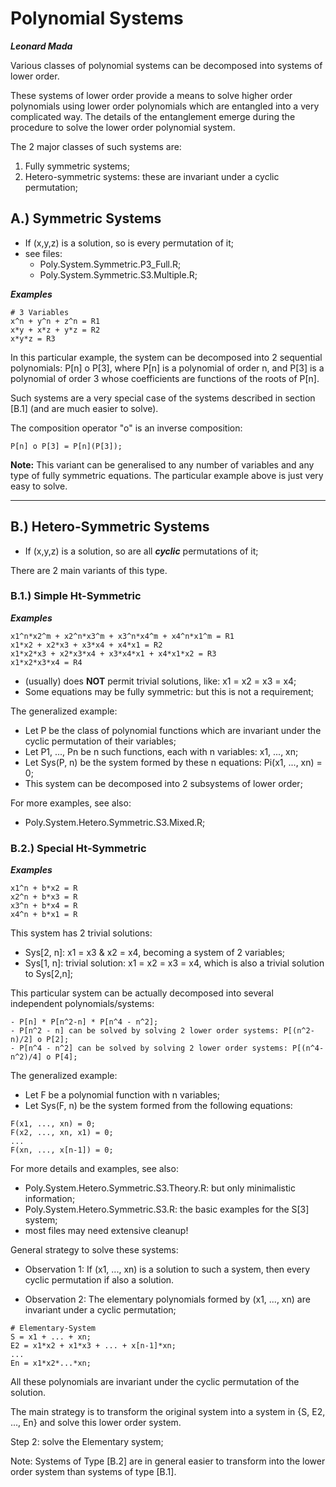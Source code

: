 

# Polynomial Systems

***Leonard Mada***

Various classes of polynomial systems can be decomposed into systems of lower order.

These systems of lower order provide a means to solve higher order polynomials using lower order polynomials which are entangled into a very complicated way. The details of the entanglement emerge during the procedure to solve the lower order polynomial system.

The 2 major classes of such systems are:
1. Fully symmetric systems;
2. Hetero-symmetric systems: these are invariant under a cyclic permutation;


## A.) Symmetric Systems

* If (x,y,z) is a solution, so is every permutation of it;
* see files:
  * Poly.System.Symmetric.P3_Full.R;
  * Poly.System.Symmetric.S3.Multiple.R;

***Examples***
~~~
# 3 Variables
x^n + y^n + z^n = R1
x*y + x*z + y*z = R2
x*y*z = R3
~~~

In this particular example, the system can be decomposed into 2 sequential polynomials: P\[n] o P\[3], where P\[n] is a polynomial of order n, and P\[3] is a polynomial of order 3 whose coefficients are functions of the roots of P\[n].

Such systems are a very special case of the systems described in section \[B.1] (and are much easier to solve).

The composition operator "o" is an inverse composition:
```
P[n] o P[3] = P[n](P[3]);
```

**Note:** This variant can be generalised to any number of variables and any type of fully symmetric equations. The particular example above is just very easy to solve.

---

## B.) Hetero-Symmetric Systems

* If (x,y,z) is a solution, so are all ***cyclic*** permutations of it;

There are 2 main variants of this type.

### B.1.) Simple Ht-Symmetric

***Examples***
~~~
x1^n*x2^m + x2^n*x3^m + x3^n*x4^m + x4^n*x1^m = R1
x1*x2 + x2*x3 + x3*x4 + x4*x1 = R2
x1*x2*x3 + x2*x3*x4 + x3*x4*x1 + x4*x1*x2 = R3
x1*x2*x3*x4 = R4
~~~

- (usually) does **NOT** permit trivial solutions, like: x1 = x2 = x3 = x4;
- Some equations may be fully symmetric: but this is not a requirement;

The generalized example:
- Let P be the class of polynomial functions which are invariant under the cyclic permutation of their variables;
- Let P1, ..., Pn be n such functions, each with n variables: x1, ..., xn;
- Let Sys(P, n) be the system formed by these n equations: Pi(x1, ..., xn) = 0;
- This system can be decomposed into 2 subsystems of lower order;

For more examples, see also:
- Poly.System.Hetero.Symmetric.S3.Mixed.R;


### B.2.) Special Ht-Symmetric

***Examples***
~~~
x1^n + b*x2 = R
x2^n + b*x3 = R
x3^n + b*x4 = R
x4^n + b*x1 = R
~~~

This system has 2 trivial solutions:
- Sys\[2, n]: x1 = x3 & x2 = x4, becoming a system of 2 variables;
- Sys\[1, n]: trivial solution: x1 = x2 = x3 = x4, which is also a trivial solution to Sys\[2,n];

This particular system can be actually decomposed into several independent polynomials/systems:
```
- P[n] * P[n^2-n] * P[n^4 - n^2];
- P[n^2 - n] can be solved by solving 2 lower order systems: P[(n^2-n)/2] o P[2];
- P[n^4 - n^2] can be solved by solving 2 lower order systems: P[(n^4-n^2)/4] o P[4];
```

The generalized example:
- Let F be a polynomial function with n variables;
- Let Sys(F, n) be the system formed from the following equations:
```
F(x1, ..., xn) = 0;
F(x2, ..., xn, x1) = 0;
...
F(xn, ..., x[n-1]) = 0;
```

For more details and examples, see also:
- Poly.System.Hetero.Symmetric.S3.Theory.R: but only minimalistic information;
- Poly.System.Hetero.Symmetric.S3.R: the basic examples for the S[3] system;
- most files may need extensive cleanup!


General strategy to solve these systems:

- Observation 1: If (x1, ..., xn) is a solution to such a system, then every cyclic permutation if also a solution.

- Observation 2: The elementary polynomials formed by (x1, ..., xn) are invariant under a cyclic permutation;
```
# Elementary-System
S = x1 + ... + xn;
E2 = x1*x2 + x1*x3 + ... + x[n-1]*xn;
...
En = x1*x2*...*xn;
```

All these polynomials are invariant under the cyclic permutation of the solution.

The main strategy is to transform the original system into a system in {S, E2, ..., En} and solve this lower order system.

Step 2: solve the Elementary system;

Note: Systems of Type \[B.2] are in general easier to transform into the lower order system than systems of type \[B.1].
